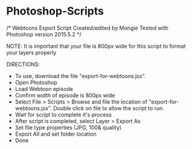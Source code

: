 # Photoshop-Scripts
/*
		Webtoons Export Script
		Created/edited by Mongie
    Tested with Photoshop version 2015.5.2
*/

NOTE: It is important that your file is 800px wide for this script to format your layers properly


DIRECTIONS: 

- To use, download the file "export-for-webtoons.jsx".  
- Open Photoshop
- Load Webtoon episode
- Confirm width of episode is 800px wide
- Select File > Scripts > Browse and file the location of "export-for-webtoons.jsx".  Double click on file to allow the script to run.
- Wait for script to complete it's process
- After script is completed, select Layer > Export As
- Set file type properties (JPG, 100& quality)
- Export All and set folder location
- Done
